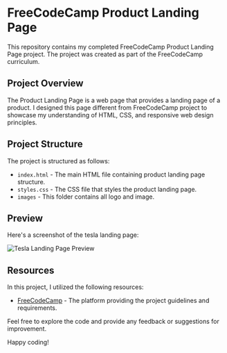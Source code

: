 # FreeCodeCamp Product Landing Page

This repository contains my completed FreeCodeCamp Product Landing Page project. The project was created as part of the FreeCodeCamp curriculum.

## Project Overview

The Product Landing Page is a web page that provides a landing page of a product. I designed this page different from FreeCodeCamp project to showcase my understanding of HTML, CSS, and responsive web design principles.

## Project Structure

The project is structured as follows:

- `index.html` - The main HTML file containing product landing page structure.
- `styles.css` - The CSS file that styles the product landing page.
- `images` - This folder contains all logo and image.

## Preview

Here's a screenshot of the tesla landing page:

![Tesla Landing Page Preview](https://github.com/krushnarout/Tesla-Landing-Page/assets/129386740/6adddb85-51f1-46e8-97a6-494dcb0b5053)


## Resources

In this project, I utilized the following resources:

- [FreeCodeCamp](https://www.freecodecamp.org/) - The platform providing the project guidelines and requirements.

Feel free to explore the code and provide any feedback or suggestions for improvement.

Happy coding!
